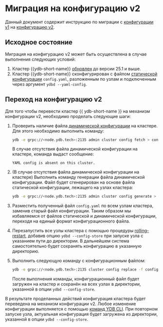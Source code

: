 # Миграция на конфигурацию v2

Данный документ содержит инструкцию по миграции с [конфигурации v1](../before-v25.1/configuration-management/config-overview.md) на [конфигурацию v2](../../../configuration-management/index.md).

## Исходное состояние

Миграция на конфигурацию v2 может быть осуществлена в случае выполнения следующих условий:

1. Кластер {{ydb-short-name}} [обновлен](../../../maintenance/upgrade.md) до версии 25.1 и выше.
1. Кластер {{ydb-short-name}} сконфигурирован с файлом [статической конфигурации](../before-v25.1/configuration-management/config-overview.md#static-config) `config.yaml`, разложенным по узлам и подключенным через аргумент `ydbd --yaml-config`.

## Переход на конфигурацию v2

Для того чтобы перевести кластер {{ ydb-short-name }} на механизм конфигурации v2, необходимо проделать следующие шаги:

1. Проверить наличие файла [динамической конфигурации](../before-v25.1/configuration-management/config-overview.md#dynamic-config) на кластере. Для этого необходимо выполнить команду:

    ```bash
    ydb -e grpc://<node.ydb.tech>:2135 admin cluster config fetch > config.yaml
    ```
    В случае отсутствия файла динамической конфигурации на кластере, команда выдаст сообщение:

    ```
    YAML config is absent on this cluster.
    ```

1. (В случае отсутствия файла динамической конфигурации на кластере) Выполнить команду генерации файла динамической конфигурации. Файл будет сгенерирован на основе файла статической конфигурации, лежащего на узлах кластера:

    ```bash
    ydb -e grpc://<node.ydb.tech>:2135 admin cluster config generate > config.yaml
    ```

1. Разместить полученный файл `config.yaml` по всем узлам кластера, заменив старый файл конфигурации. Таким образом мы избавляемся от файлов статической и динамической конфигурации, переходя на единый формат конфигурационного файла.

4. Перезапустить все узлы кластера с помощью процедуры [rolling-restart](../../../../maintenance/manual/node_restarting.md), добавив опцию `ydbd --config-store` при запуске узла с указанием пути до директории. В дальнейшем система самостоятельно будет сохранять конфигурацию в указанную директорию.

1. Выполнить следующую команду с конфигурационным файлом:

    ```bash
    ydb -e grpc://<node.ydb.tech>:2135 cluster config replace -f config.yaml
    ```
    После выполнения команды, конфигурационный файл будет загружен на кластер и сохранён на всех узлах в директории, указанной в опции `ydbd --config-store`.


В результате проделанных действий конфигурация кластера будет переведена на механизм конфигурации v2. Любое изменение конфигурации выполняется с помощью [команд YDB CLI](../update-config.md). При повторном запуске узла, актуальная конфигурация будет загружена из директории, указанной в опции `ydbd --config-store`.
